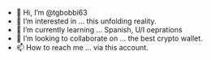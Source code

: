 - 👋 Hi, I’m @tgbobbi63
- 👀 I’m interested in ... this unfolding reality.
- 🌱 I’m currently learning ... Spanish, U/I oeprations
- 💞️ I’m looking to collaborate on ... the best crypto wallet.
- 📫 How to reach me ... via this account.

<!---
tgbobbi63/tgbobbi63 is a ✨ special ✨ repository because its `README.md` (this file) appears on your GitHub profile.
You can click the Preview link to take a look at your changes.
--->
